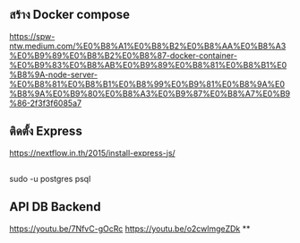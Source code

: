 ## สร้าง Docker compose
https://spw-ntw.medium.com/%E0%B8%A1%E0%B8%B2%E0%B8%AA%E0%B8%A3%E0%B9%89%E0%B8%B2%E0%B8%87-docker-container-%E0%B9%83%E0%B8%AB%E0%B9%89%E0%B8%81%E0%B8%B1%E0%B8%9A-node-server-%E0%B8%81%E0%B8%B1%E0%B8%99%E0%B9%81%E0%B8%9A%E0%B8%9A%E0%B9%80%E0%B8%A3%E0%B9%87%E0%B8%A7%E0%B9%86-2f3f3f6085a7

## ติดตั้ง Express
https://nextflow.in.th/2015/install-express-js/

##
sudo -u postgres psql

## API DB Backend
https://youtu.be/7NfvC-gOcRc
https://youtu.be/o2cwlmgeZDk **


